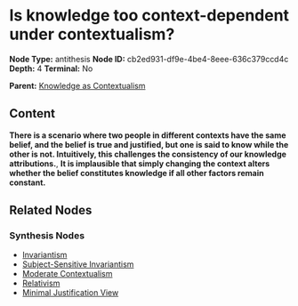 # Is knowledge too context-dependent under contextualism?

**Node Type:** antithesis
**Node ID:** cb2ed931-df9e-4be4-8eee-636c379ccd4c
**Depth:** 4
**Terminal:** No

**Parent:** [Knowledge as Contextualism](knowledge-as-contextualism-synthesis-d4d73ed1-7836-4a34-844f-6560ef2530d4.md)

## Content

**There is a scenario where two people in different contexts have the same belief, and the belief is true and justified, but one is said to know while the other is not. Intuitively, this challenges the consistency of our knowledge attributions.**, **It is implausible that simply changing the context alters whether the belief constitutes knowledge if all other factors remain constant.**

## Related Nodes

### Synthesis Nodes

- [Invariantism](invariantism-synthesis-0ae04450-c6e4-4122-98ee-0c999a3d9ed8.md)
- [Subject-Sensitive Invariantism](subject-sensitive-invariantism-synthesis-9c1dfd47-c120-4681-99f5-9be914c4ea3b.md)
- [Moderate Contextualism](moderate-contextualism-synthesis-165c6d3c-bc9d-429c-881e-f7ffd4f2e949.md)
- [Relativism](relativism-synthesis-7e3d38a6-d1f0-4205-9645-5fc0f02a7e31.md)
- [Minimal Justification View](minimal-justification-view-synthesis-225f4b0d-fe9e-4392-80af-f15422cd1828.md)
